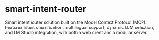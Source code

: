 # smart-intent-router
Smart intent router solution built on the Model Context Protocol (MCP). Features intent classification, multilingual support, dynamic LLM selection, and LM Studio integration, with both a web client and a modular server.

